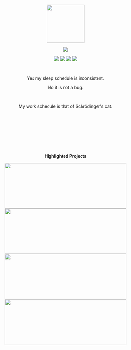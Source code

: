 <p align="center">
  <img src="https://github.com/irtsa-dev/PyZeroWidth/assets/139963912/1379add2-9353-40c5-8bd1-16653ebc62fb" height="125">
</p>
<p align="center">
  <img src="https://github-readme-stats.vercel.app/api?username=irtsa-dev&show_icons=true&theme=transparent&text_color=ffffff&title_color=ffffff&icon_color=ffffff&cache_seconds=14400">
</p>
<p align="center">
  <a href="https://irtsa.dev/"><img src="https://img.shields.io/badge/Website-gray?style=for-the-badge&logo=webtrees&logoColor=black"></a>
  <a href="https://x/IrtsaDev"><img src="https://img.shields.io/badge/X-black?style=for-the-badge&logo=x&logoColor=white"></a>
  <a href="https://discord.com/users/809599842681749525"><img src="https://img.shields.io/badge/Discord-7289DA?style=for-the-badge&logo=discord&logoColor=white"></a>
  <a href="mailto:irtsa.development@gmail.com"><img src="https://img.shields.io/badge/Gmail-D14836?style=for-the-badge&logo=gmail&logoColor=white"></a>
</p>
<br />
  
<p align="center">
Yes my sleep schedule is inconsistent.
</p>
<p align="center">
No it is not a bug.
</p>
<br />
<p align="center">
My work schedule is that of Schrödinger's cat.
</p>
<br />
<br />
<br />
<br />
<br />
<br />
<br />
  
<p align="center">
    <b>Highlighted Projects</b>
</p>
<p align="center">
  <a href="https://github.com/irtsa-dev/conarn"><img width=400 height=150 src="https://github-readme-stats.vercel.app/api/pin/?username=irtsa-dev&repo=conarn&theme=transparent&text_color=ffffff&title_color=ffffff&icon_color=ffffff"></a>
  <a href="https://github.com/irtsa-dev/zwpy"><img width=400 height=150 src="https://github-readme-stats.vercel.app/api/pin/?username=irtsa-dev&repo=zwpy&theme=transparent&text_color=ffffff&title_color=ffffff&icon_color=ffffff"></a>
  <a href="https://github.com/irtsa-dev/Steganopy"><img width=400 height=150 src="https://github-readme-stats.vercel.app/api/pin/?username=irtsa-dev&repo=Steganopy&theme=transparent&text_color=ffffff&title_color=ffffff&icon_color=ffffff"></a>
  <a href="https://github.com/irtsa-dev/pipall"><img width=400 height=150 src="https://github-readme-stats.vercel.app/api/pin/?username=irtsa-dev&repo=pipall&theme=transparent&text_color=ffffff&title_color=ffffff&icon_color=ffffff"></a>
</p>
